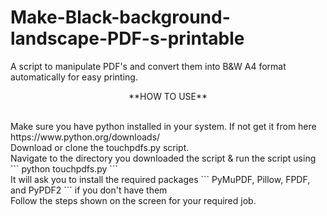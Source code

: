 # Make-Black-background-landscape-PDF-s-printable <br/>
A script to manipulate PDF's and convert them into B&amp;W A4 format automatically for easy printing.<br/>
<p align="center">
  **HOW TO USE**
</p> <br/>
Make sure you have python installed in your system. If not get it from here https://www.python.org/downloads/ <br/>
Download or clone the touchpdfs.py script. <br/>
Navigate to the directory you downloaded the script & run the script using ``` python touchpdfs.py ``` <br/>
It will ask you to install the required packages ```  PyMuPDF, Pillow, FPDF, and PyPDF2 ``` if you don't have them <br/>
Follow the steps shown on the screen for your required job.
